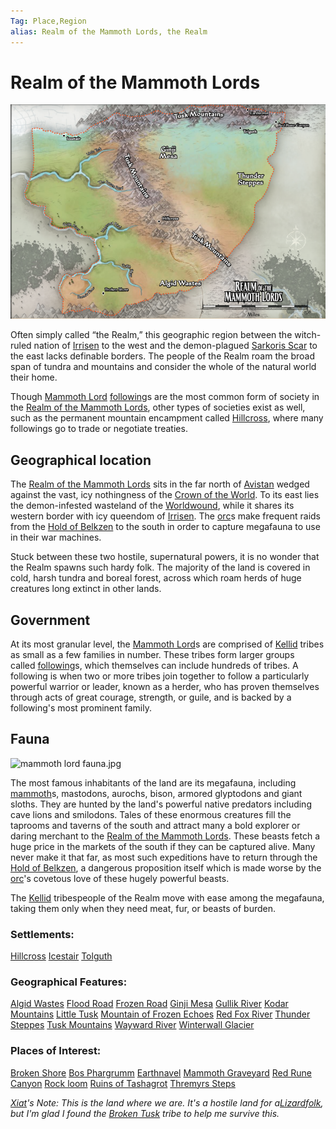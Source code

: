 ```yaml
---
Tag: Place,Region
alias: Realm of the Mammoth Lords, the Realm
---
```

# Realm of the Mammoth Lords
![](../../Images/Locations/realm%20of%20the%20mammoth%20lords.webp)

Often simply called “the Realm,” this geographic region between the witch-ruled nation of [Irrisen](Irrisen) to the west and the demon-plagued [Sarkoris Scar](Worldwound) to the east lacks definable borders. The people of the Realm roam the broad span of tundra and mountains and consider the whole of the natural world their home. 

Though [Mammoth Lord](Mammoth-Lord) [following](following)s are the most common  form of society in the [Realm of the Mammoth Lords](Realm-of-the-Mammoth-Lords), other types of societies exist as well, such as the permanent mountain encampment called [Hillcross](Hillcross), where many followings go to trade or negotiate treaties.

## Geographical location
The [Realm of the Mammoth Lords](https://pathfinderwiki.com/wiki/Realm_of_the_Mammoth_Lords) sits in the far north of [Avistan](Avistan) wedged against the vast, icy nothingness of the [Crown of the World](Crown-of-the-World). To its east lies the demon-infested wasteland of the [Worldwound](Worldwound), while it shares its western border with icy queendom of [Irrisen](Irrisen). The [orc](orc)s make frequent raids from the [Hold of Belkzen](Hold-of-Belkzen) to the south in order to capture megafauna to use in their war machines. 

Stuck between these two hostile, supernatural powers, it is no wonder that the Realm spawns such hardy folk. The majority of the land is covered in cold, harsh tundra and boreal forest, across which roam herds of huge creatures long extinct in other lands.

## Government
At its most granular level, the [Mammoth Lord](Mammoth-Lord)s are comprised of [Kellid](Kellid) tribes as small as a few families in number. These tribes form larger groups called [following](following)s, which themselves can include hundreds of tribes. A following is when two or more tribes join together to follow a particularly powerful warrior or leader, known as a herder, who has proven themselves through acts of great courage, strength, or guile, and is backed by a following's most prominent family.

## Fauna
![mammoth lord fauna.jpg](mammoth-lord-fauna.jpg)

The most famous inhabitants of the land are its megafauna, including [mammoth](mammoth)s, mastodons, aurochs, bison, armored glyptodons and giant sloths. They are hunted by the land's powerful native predators including cave lions and smilodons. Tales of these enormous creatures fill the taprooms and taverns of the south and attract many a bold explorer or daring merchant to the [Realm of the Mammoth Lords](Realm-of-the-Mammoth-Lords). These beasts fetch a huge price in the markets of the south if they can be captured alive. Many never make it that far, as most such expeditions have to return through the [Hold of Belkzen](Hold-of-Belkzen), a dangerous proposition itself which is made worse by the [orc](orc)'s covetous love of these hugely powerful beasts.

The [Kellid](Kellid) tribespeople of the Realm move with ease among the megafauna, taking them only when they need meat, fur, or beasts of burden.

### Settlements:
[Hillcross](Hillcross)
[Icestair](Icestair)
[Tolguth](Tolguth)

### Geographical Features:
[Algid Wastes](Algid-Wastes)
[Flood Road](Flood-Road)
[Frozen Road](Frozen-Road)
[Ginji Mesa](Ginji-Mesa)
[Gullik River](Gullik-River)
[Kodar Mountains](Kodar-Mountains)
[Little Tusk](Little-Tusk)
[Mountain of Frozen Echoes](Mountain-of-Frozen-Echoes)
[Red Fox River](Red-Fox-River)
[Thunder Steppes](Thunder-Steppes)
[Tusk Mountains](Tusk-Mountains)
[Wayward River](Wayward-River)
[Winterwall Glacier](Winterwall-Glacier)

### Places of Interest:
[Broken Shore](Broken-Shore)
[Bos Phargrumm](Bos-Phargrumm)
[Earthnavel](Earthnavel)
[Mammoth Graveyard](Mammoth-Graveyard)
[Red Rune Canyon](Red-Rune-Canyon)
[Rock loom](Rock-loom)
[Ruins of Tashagrot](Ruins-of-Tashagrot)
[Thremyrs Steps](Thremyrs-Steps)

*[Xiat](Xiat)'s Note: This is the land where we are. It's a hostile land for a[Lizardfolk](Lizardfolk), but I'm glad I found the [Broken Tusk](Broken-Tusk) tribe to help me survive this.* 
